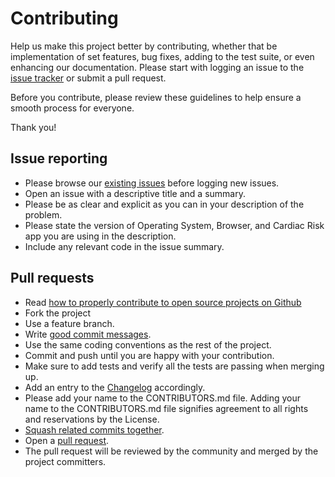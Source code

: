 # Contributing #

Help us make this project better by contributing, whether that be implementation of set features, bug fixes, adding to the test suite, or even enhancing our documentation.
Please start with logging an issue to the [issue tracker][1] or submit a pull request.

Before you contribute, please review these guidelines to help ensure a smooth process for everyone.

Thank you!

## Issue reporting 

* Please browse our [existing issues][1] before logging new issues.
* Open an issue with a descriptive title and a summary.
* Please be as clear and explicit as you can in your description of the problem.
* Please state the version of Operating System, Browser, and Cardiac Risk app you are using in the description.
* Include any relevant code in the issue summary.

## Pull requests

* Read [how to properly contribute to open source projects on Github][2]
* Fork the project
* Use a feature branch.
* Write [good commit messages][3].
* Use the same coding conventions as the rest of the project.
* Commit and push until you are happy with your contribution.
* Make sure to add tests and verify all the tests are passing when merging up.
* Add an entry to the [Changelog](CHANGELOG.md) accordingly.
* Please add your name to the CONTRIBUTORS.md file. Adding your name to the CONTRIBUTORS.md file signifies agreement to all rights and reservations by the License.
* [Squash related commits together][4].
* Open a [pull request][5].
* The pull request will be reviewed by the community and merged by the project committers.

[1]: https://github.com/smart-on-fhir/cardiac-risk-app/issues
[2]: http://gun.io/blog/how-to-github-fork-branch-and-pull-request
[3]: http://tbaggery.com/2008/04/19/a-note-about-git-commit-messages.html
[4]: http://gitready.com/advanced/2009/02/10/squashing-commits-with-rebase.html
[5]: https://help.github.com/articles/using-pull-requests
